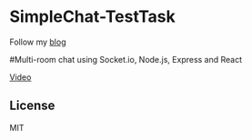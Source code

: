 # SimpleChat-TestTask

Follow my [blog](https://dragon3dgraff.ru/en/ "dragon3dgraff.ru")

#Multi-room chat using Socket.io, Node.js, Express and React


[Video](https://youtu.be/Y2wmLh8np-4)


License
----

MIT




